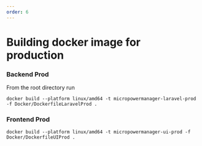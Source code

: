 ```yaml
---
order: 6
---
```



# Building docker image for production

### Backend Prod

From the root directory run

```
docker build --platform linux/amd64 -t micropowermanager-laravel-prod -f Docker/DockerfileLaravelProd .
```


### Frontend Prod


```
docker build --platform linux/amd64 -t micropowermanager-ui-prod -f Docker/DockerfileUIProd .
```


